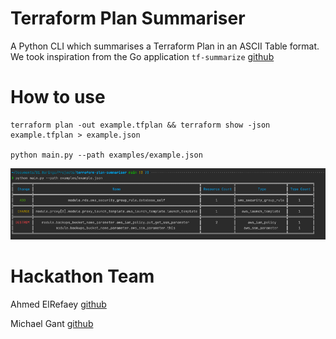 # Terraform Plan Summariser
A Python CLI which summarises a Terraform Plan in an ASCII Table format. We took inspiration from the Go 
application `tf-summarize` [github](https://github.com/dineshba/tf-summarize)

# How to use

```shell
terraform plan -out example.tfplan && terraform show -json example.tfplan > example.json

python main.py --path examples/example.json
```

![img.png](examples/img.png)

# Hackathon Team
Ahmed ElRefaey [github](https://github.com/montaro) 

Michael Gant [github](https://github.com/GantZA)